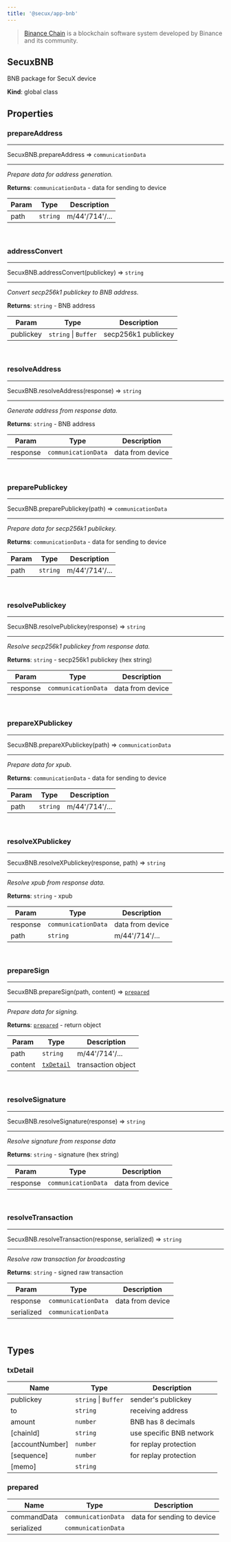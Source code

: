 ```yaml
---
title: '@secux/app-bnb'
---
```



> [Binance Chain](https://www.binance.org/) is a blockchain software system developed by Binance and its community.

## SecuxBNB

BNB package for SecuX device

**Kind**: global class  
<h2>Properties</h2>

### prepareAddress
***
SecuxBNB.prepareAddress ⇒ <code>communicationData</code>
***

*Prepare data for address generation.*

**Returns**: <code>communicationData</code> - data for sending to device  

| Param | Type | Description |
| --- | --- | --- |
| path | <code>string</code> | m/44'/714'/... |

<br/>

### addressConvert
***
SecuxBNB.addressConvert(publickey) ⇒ <code>string</code>
***

*Convert secp256k1 publickey to BNB address.*

**Returns**: <code>string</code> - BNB address  

| Param | Type | Description |
| --- | --- | --- |
| publickey | <code>string</code> \| <code>Buffer</code> | secp256k1 publickey |

<br/>

### resolveAddress
***
SecuxBNB.resolveAddress(response) ⇒ <code>string</code>
***

*Generate address from response data.*

**Returns**: <code>string</code> - BNB address  

| Param | Type | Description |
| --- | --- | --- |
| response | <code>communicationData</code> | data from device |

<br/>

### preparePublickey
***
SecuxBNB.preparePublickey(path) ⇒ <code>communicationData</code>
***

*Prepare data for secp256k1 publickey.*

**Returns**: <code>communicationData</code> - data for sending to device  

| Param | Type | Description |
| --- | --- | --- |
| path | <code>string</code> | m/44'/714'/... |

<br/>

### resolvePublickey
***
SecuxBNB.resolvePublickey(response) ⇒ <code>string</code>
***

*Resolve secp256k1 publickey from response data.*

**Returns**: <code>string</code> - secp256k1 publickey (hex string)  

| Param | Type | Description |
| --- | --- | --- |
| response | <code>communicationData</code> | data from device |

<br/>

### prepareXPublickey
***
SecuxBNB.prepareXPublickey(path) ⇒ <code>communicationData</code>
***

*Prepare data for xpub.*

**Returns**: <code>communicationData</code> - data for sending to device  

| Param | Type | Description |
| --- | --- | --- |
| path | <code>string</code> | m/44'/714'/... |

<br/>

### resolveXPublickey
***
SecuxBNB.resolveXPublickey(response, path) ⇒ <code>string</code>
***

*Resolve xpub from response data.*

**Returns**: <code>string</code> - xpub  

| Param | Type | Description |
| --- | --- | --- |
| response | <code>communicationData</code> | data from device |
| path | <code>string</code> | m/44'/714'/... |

<br/>

### prepareSign
***
SecuxBNB.prepareSign(path, content) ⇒ [<code>prepared</code>](#prepared)
***

*Prepare data for signing.*

**Returns**: [<code>prepared</code>](#prepared) - return object  

| Param | Type | Description |
| --- | --- | --- |
| path | <code>string</code> | m/44'/714'/... |
| content | [<code>txDetail</code>](#txDetail) | transaction object |

<br/>

### resolveSignature
***
SecuxBNB.resolveSignature(response) ⇒ <code>string</code>
***

*Resolve signature from response data*

**Returns**: <code>string</code> - signature (hex string)  

| Param | Type | Description |
| --- | --- | --- |
| response | <code>communicationData</code> | data from device |

<br/>

### resolveTransaction
***
SecuxBNB.resolveTransaction(response, serialized) ⇒ <code>string</code>
***

*Resolve raw transaction for broadcasting*

**Returns**: <code>string</code> - signed raw transaction  

| Param | Type | Description |
| --- | --- | --- |
| response | <code>communicationData</code> | data from device |
| serialized | <code>communicationData</code> |  |

<br/>


## Types


<a name="SecuxBNB"></a>





<a name="txDetail"></a>

### txDetail

| Name | Type | Description |
| --- | --- | --- |
| publickey | <code>string</code> \| <code>Buffer</code> | sender's publickey |
| to | <code>string</code> | receiving address |
| amount | <code>number</code> | BNB has 8 decimals |
| [chainId] | <code>string</code> | use specific BNB network |
| [accountNumber] | <code>number</code> | for replay protection |
| [sequence] | <code>number</code> | for replay protection |
| [memo] | <code>string</code> |  |


<a name="prepared"></a>

### prepared

| Name | Type | Description |
| --- | --- | --- |
| commandData | <code>communicationData</code> | data for sending to device |
| serialized | <code>communicationData</code> |  |


